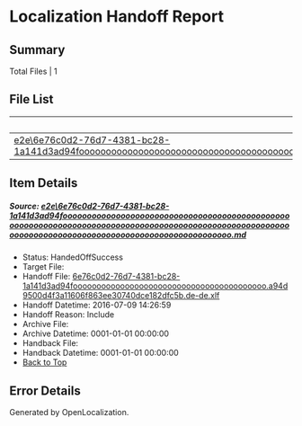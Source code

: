 # <a name='report-top'></a> Localization Handoff Report

## Summary
 Total Files | 1

## File List
 Source File | Status | Details 
 ----------- | ------ | ------- 
 [e2e\6e76c0d2-76d7-4381-bc28-1a141d3ad94fooooooooooooooooooooooooooooooooooooooooooooooooooooooooooooooooooooooooooooooooooooooooooooooooooooooooooooooooooooooooooooooooooooooooooooooooooooooo.md](https://github.com/OpenLocalizationTestOrg/oltest/blob/2047dc7868b8a52a4362c2c6cc05ad379b920187/e2e/6e76c0d2-76d7-4381-bc28-1a141d3ad94fooooooooooooooooooooooooooooooooooooooooooooooooooooooooooooooooooooooooooooooooooooooooooooooooooooooooooooooooooooooooooooooooooooooooooooooooooooooo.md) | HandedOffSuccess | [Details](#05cd817e630f08145d7f5a6448ec0e7763c21dd11)

## Item Details
##### <a name='05cd817e630f08145d7f5a6448ec0e7763c21dd11'></a> Source: [e2e\6e76c0d2-76d7-4381-bc28-1a141d3ad94fooooooooooooooooooooooooooooooooooooooooooooooooooooooooooooooooooooooooooooooooooooooooooooooooooooooooooooooooooooooooooooooooooooooooooooooooooooooo.md](https://github.com/OpenLocalizationTestOrg/oltest/blob/2047dc7868b8a52a4362c2c6cc05ad379b920187/e2e/6e76c0d2-76d7-4381-bc28-1a141d3ad94fooooooooooooooooooooooooooooooooooooooooooooooooooooooooooooooooooooooooooooooooooooooooooooooooooooooooooooooooooooooooooooooooooooooooooooooooooooooo.md)
* Status: HandedOffSuccess
* Target File: 
* Handoff File: [6e76c0d2-76d7-4381-bc28-1a141d3ad94fooooooooooooooooooooooooooooooooooooooooo.a94d9500d4f3a11606f863ee30740dce182dfc5b.de-de.xlf](https://github.com/OpenLocalizationTestOrg/olhandoff-e2e/blob/2c60598377bc425adb6b978861d78983147198a9/ol-handoff/OpenLocalizationTestOrg/oltest-dede-fly/ci/ht/6e76c0d2-76d7-4381-bc28-1a141d3ad94fooooooooooooooooooooooooooooooooooooooooo.a94d9500d4f3a11606f863ee30740dce182dfc5b.de-de.xlf)
* Handoff Datetime: 2016-07-09 14:26:59
* Handoff Reason: Include
* Archive File: 
* Archive Datetime: 0001-01-01 00:00:00
* Handback File: 
* Handback Datetime: 0001-01-01 00:00:00
* [Back to Top](#report-top)


## Error Details

Generated by OpenLocalization.
